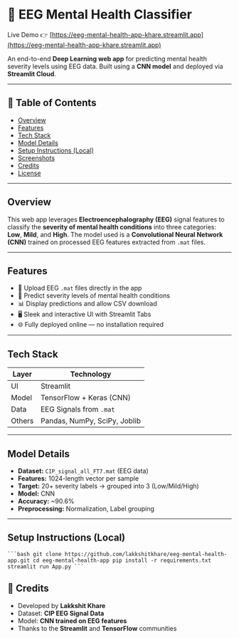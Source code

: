 # 🧠 EEG Mental Health Classifier

Live Demo 👉 [https://eeg-mental-health-app-khare.streamlit.app](https://eeg-mental-health-app-khare.streamlit.app)

An end-to-end **Deep Learning web app** for predicting mental health severity levels using EEG data. Built using a **CNN model** and deployed via **Streamlit Cloud**.

---

## 📌 Table of Contents
- [Overview](#overview)
- [Features](#features)
- [Tech Stack](#tech-stack)
- [Model Details](#model-details)
- [Setup Instructions (Local)](#setup-instructions-local)
- [Screenshots](#screenshots)
- [Credits](#credits)
- [License](#license)

---

## Overview

This web app leverages **Electroencephalography (EEG)** signal features to classify the **severity of mental health conditions** into three categories: **Low**, **Mild**, and **High**. The model used is a **Convolutional Neural Network (CNN)** trained on processed EEG features extracted from `.mat` files.

---

## Features

- 📂 Upload EEG `.mat` files directly in the app  
- 🧠 Predict severity levels of mental health conditions  
- 📊 Display predictions and allow CSV download  
- 🖥 Sleek and interactive UI with Streamlit Tabs  
- 🌐 Fully deployed online — no installation required

---

## Tech Stack

| Layer      | Technology               |
|------------|---------------------------|
| UI         | Streamlit                |
| Model      | TensorFlow + Keras (CNN) |
| Data       | EEG Signals from `.mat`  |
| Others     | Pandas, NumPy, SciPy, Joblib |

---

## Model Details

- **Dataset:** `CIP_signal_all_FT7.mat` (EEG data)
- **Features:** 1024-length vector per sample
- **Target:** 20+ severity labels → grouped into 3 (Low/Mild/High)
- **Model:** CNN
- **Accuracy:** ~90.6%
- **Preprocessing:** Normalization, Label grouping

---

## Setup Instructions (Local)
<pre><code>```bash git clone https://github.com/lakkshitkhare/eeg-mental-health-app.git cd eeg-mental-health-app pip install -r requirements.txt streamlit run App.py ```</code></pre>
## 🙌 Credits
- Developed by **Lakkshit Khare**
- Dataset: **CIP EEG Signal Data**
- Model: **CNN trained on EEG features**
- Thanks to the **Streamlit** and **TensorFlow** communities
